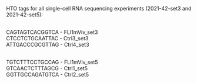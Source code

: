 HTO tags for all single-cell RNA sequencing experiments (2021-42-set3 and 2021-42-set5):

<br>CAGTAGTCACGGTCA - FLI1mViv_set3
<br>CTCCTCTGCAATTAC - Ctrl3_set3
<br>ATTGACCCGCGTTAG - Ctrl4_set3

<br>TGTCTTTCCTGCCAG - FLI1mViv_set5
<br>GTCAACTCTTTAGCG - Ctrl1_set5
<br>GGTTGCCAGATGTCA - Ctrl2_set5



